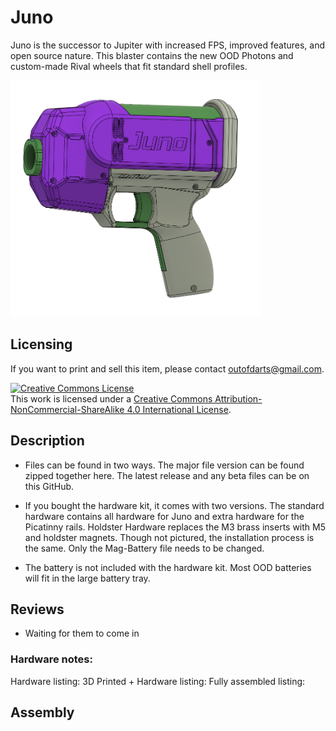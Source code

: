 # Juno

Juno is the successor to Jupiter with increased FPS, improved features, and open source nature.
This blaster contains the new OOD Photons and custom-made Rival wheels that fit standard shell profiles.

<img src="images/Juno.png" width="400">

## Licensing

If you want to print and sell this item, please contact outofdarts@gmail.com.

<a rel="license" href="http://creativecommons.org/licenses/by-nc-sa/4.0/"><img alt="Creative Commons License" style="border-width:0" src="https://i.creativecommons.org/l/by-nc-sa/4.0/88x31.png" /></a><br />This work is licensed under a <a rel="license" href="http://creativecommons.org/licenses/by-nc-sa/4.0/">Creative Commons Attribution-NonCommercial-ShareAlike 4.0 International License</a>.

## Description

* Files can be found in two ways. The major file version can be found zipped together here. The latest release and any beta files can be on this GitHub.

* If you bought the hardware kit, it comes with two versions. The standard hardware contains all hardware for Juno and extra hardware for the Picatinny rails. Holdster Hardware replaces the M3 brass inserts with M5 and holdster magnets. Though not pictured, the installation process is the same. Only the Mag-Battery file needs to be changed.

* The battery is not included with the hardware kit. Most OOD batteries will fit in the large battery tray.

## Reviews

* Waiting for them to come in

### Hardware notes:

Hardware listing:
3D Printed + Hardware listing:
Fully assembled listing:

## Assembly

